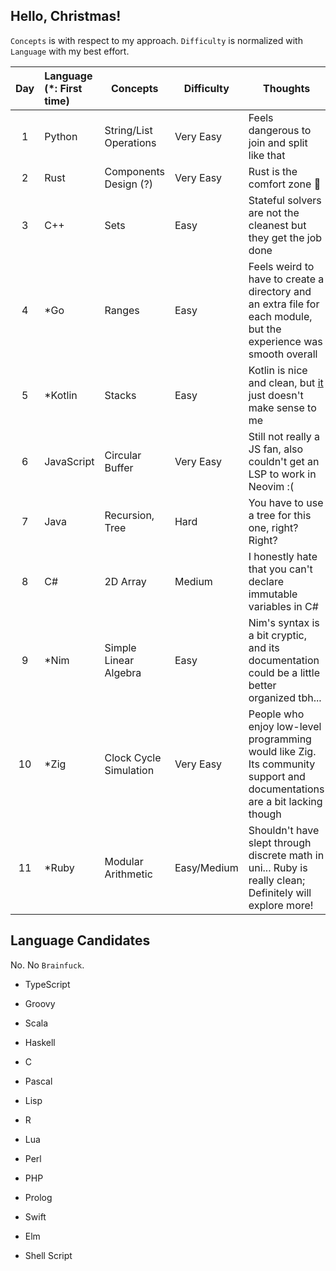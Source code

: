 ## Hello, Christmas!

`Concepts` is with respect to my approach. `Difficulty` is normalized with `Language` with my best effort.

| Day | Language (\*: First time) | Concepts               | Difficulty  | Thoughts                                                                                                                                                     |
| :-: | :------------------------ | ---------------------- | ----------- | ------------------------------------------------------------------------------------------------------------------------------------------------------------ |
|  1  | Python                    | String/List Operations | Very Easy   | Feels dangerous to join and split like that                                                                                                                  |
|  2  | Rust                      | Components Design (?)  | Very Easy   | Rust is the comfort zone 🦀                                                                                                                                  |
|  3  | C++                       | Sets                   | Easy        | Stateful solvers are not the cleanest but they get the job done                                                                                              |
|  4  | \*Go                      | Ranges                 | Easy        | Feels weird to have to create a directory and an extra file for each module, but the experience was smooth overall                                           |
|  5  | \*Kotlin                  | Stacks                 | Easy        | Kotlin is nice and clean, but [it](https://github.com/LittleGents/advent-of-code-2022-pun/blob/main/days1-9/day5/main.kt#L132) just doesn't make sense to me |
|  6  | JavaScript                | Circular Buffer        | Very Easy   | Still not really a JS fan, also couldn't get an LSP to work in Neovim :(                                                                                     |
|  7  | Java                      | Recursion, Tree        | Hard        | You have to use a tree for this one, right? Right?                                                                                                           |
|  8  | C#                        | 2D Array               | Medium      | I honestly hate that you can't declare immutable variables in C#                                                                                             |
|  9  | \*Nim                     | Simple Linear Algebra  | Easy        | Nim's syntax is a bit cryptic, and its documentation could be a little better organized tbh...                                                               |
| 10  | \*Zig                     | Clock Cycle Simulation | Very Easy   | People who enjoy low-level programming would like Zig. Its community support and documentations are a bit lacking though                                     |
| 11  | \*Ruby                    | Modular Arithmetic     | Easy/Medium | Shouldn't have slept through discrete math in uni... Ruby is really clean; Definitely will explore more!                                                  |

## Language Candidates

No. No `Brainfuck`.

-   TypeScript

-   Groovy

-   Scala

-   Haskell

-   C

-   Pascal

-   Lisp

-   R

-   Lua

-   Perl

-   PHP

-   Prolog

-   Swift

-   Elm

-   Shell Script
